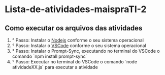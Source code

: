 <h1>Lista-de-atividades-maispraTI-2</h1>
<h2>Como executar os arquivos das atividades</h2>
<ol>
<li>° Passo: Instalar o <a href="https://nodejs.org/en">Nodejs</a> conforme o seu sistema operacional</li>
<li>° Passo: Instalar o <a href="https://code.visualstudio.com/">VSCode</a> conforme o seu sistema operacional</li>
<li>° Passo: Instalar o Prompt-Sync, executando no terminal do VSCode o comando `npm install prompt-sync`
</li>
<li>° Passo: Executar no terminal do VSCode o comando `node atividadeXX.js` para executar a atividade</li>
</ol>
